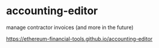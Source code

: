 # accounting-editor
manage contractor invoices (and more in the future)

https://ethereum-financial-tools.github.io/accounting-editor
